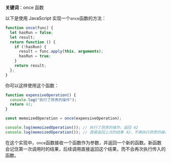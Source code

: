 **关键词**：once 函数

以下是使用 JavaScript 实现一个`once`函数的方法：

```javascript
function once(func) {
  let hasRun = false;
  let result;
  return function () {
    if (!hasRun) {
      result = func.apply(this, arguments);
      hasRun = true;
    }
    return result;
  };
}
```

你可以这样使用这个函数：

```javascript
function expensiveOperation() {
  console.log("执行了昂贵的操作");
  return 42;
}

const memoizedOperation = once(expensiveOperation);

console.log(memoizedOperation()); // 执行了昂贵的操作，返回 42
console.log(memoizedOperation()); // 直接返回上次的结果 42，不再执行昂贵的操作
```

在这个实现中，`once`函数接收一个函数作为参数，并返回一个新的函数。新函数会记住第一次调用时的结果，后续调用直接返回这个结果，而不会再次执行传入的函数。
